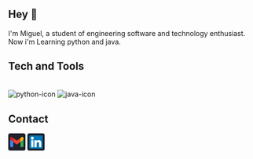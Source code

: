 ## Hey 👋

I'm Miguel, a student of engineering software and technology enthusiast. Now i'm Learning python and java.

## Tech and Tools
<div style="display: inline_block"><br>
  <img align="center" alt="python-icon" height="35" width="35" src="https://cdn.jsdelivr.net/gh/devicons/devicon@latest/icons/python/python-original.svg" />
  <img align="center" alt="java-icon" height="35" width="35" src="https://cdn.jsdelivr.net/gh/devicons/devicon@latest/icons/java/java-original.svg" />
</div>

## Contact

<div> 
  <a href = "mailto:migueluiz18@gmail.com"><img height="35" width="35" src="https://raw.githubusercontent.com/gui-bus/TechIcons/70f9ca213e35be00f41c0350d77c238c999db688/Dark/Gmail.svg" target="_blank"></a>
  <a href="https://www.linkedin.com/in/miguelluizamaral/" target="_blank"><img height="35" width="35" src="https://raw.githubusercontent.com/gui-bus/TechIcons/70f9ca213e35be00f41c0350d77c238c999db688/Dark/Linkedin.svg" target="_blank"></a> 
  
</div>
